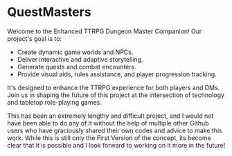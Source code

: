 # QuestMasters
Welcome to the Enhanced TTRPG Dungeon Master Companion! Our project's goal is to:

- Create dynamic game worlds and NPCs.
- Deliver interactive and adaptive storytelling.
- Generate quests and combat encounters.
- Provide visual aids, rules assistance, and player progression tracking.
  
It's designed to enhance the TTRPG experience for both players and DMs. Join us in shaping the future of this project at the intersection of technology and tabletop role-playing games.

This has been an extremely lengthy and difficult project, and I would not have been able to do any of it without the help of multiple other Github users who have graciously shared their
own codes and advice to make this work. While this is still only the First Version of the concept, its become clear that it is possible and I look forward to working on it more in the future!
